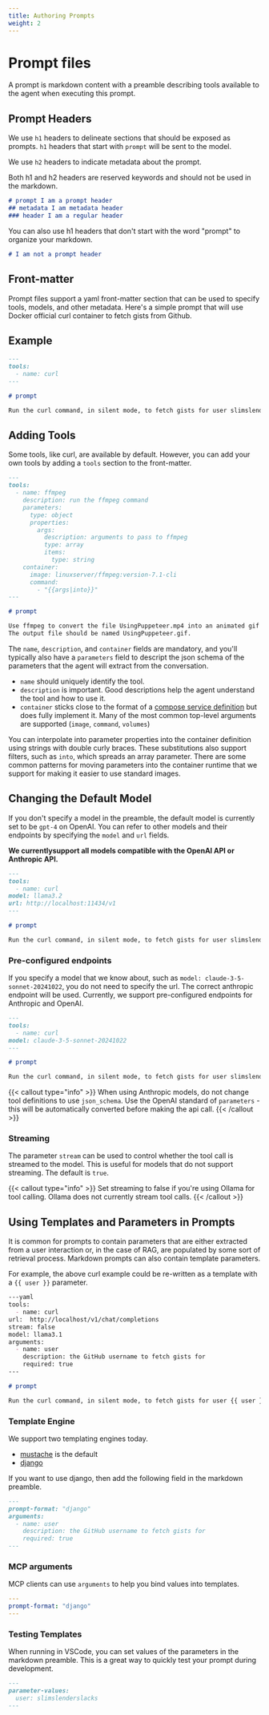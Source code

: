 ```yaml
---
title: Authoring Prompts
weight: 2
---
```


# Prompt files

A prompt is markdown content with a preamble describing tools available to the agent when executing this prompt.

## Prompt Headers

We use `h1` headers to delineate sections that should be exposed as prompts. `h1` headers that start with `prompt` will be sent to the model.

We use `h2` headers to indicate metadata about the prompt. 

Both h1 and h2 headers are reserved keywords and should not be used in the markdown.

```markdown
# prompt I am a prompt header
## metadata I am metadata header
### header I am a regular header
```

You can also use h1 headers that don't start with the word "prompt" to organize your markdown.

```markdown
# I am not a prompt header
```

## Front-matter
Prompt files support a yaml front-matter section that can be used to specify tools, models, and other metadata.
Here's a simple prompt that will use Docker official curl container to fetch gists from Github.

## Example

```markdown
---
tools:
  - name: curl
---

# prompt

Run the curl command, in silent mode, to fetch gists for user slimslenderslacks from GitHub.
```

## Adding Tools

Some tools, like curl, are available by default. However, you can add your own tools by adding a `tools` section to the front-matter.


```markdown
---
tools:
  - name: ffmpeg
    description: run the ffmpeg command
    parameters:
      type: object
      properties:
        args:
          description: arguments to pass to ffmpeg
          type: array
          items:
            type: string
    container:
      image: linuxserver/ffmpeg:version-7.1-cli
      command:
        - "{{args|into}}"
---

# prompt

Use ffmpeg to convert the file UsingPuppeteer.mp4 into an animated gif file at 1 frame per second.
The output file should be named UsingPuppeteer.gif.
```

The `name`, `description`, and `container` fields are mandatory, and you'll typically also have a `parameters` field to descript the json schema of the parameters that the agent will extract from the conversation.

* `name` should uniquely identify the tool.
* `description` is important. Good descriptions help the agent understand the tool and how to use it.
* `container` sticks close to the format of a [compose service definition](https://docs.docker.com/reference/compose-file/services/) but does
  fully implement it. Many of the most common top-level arguments are supported (`image`, `command`, `volumes`)

You can interpolate into parameter properties into the container definition using strings with double curly braces. These substitutions also support filters, such as `into`, which spreads an array parameter.  There are some common patterns for moving parameters into the container runtime that we support for making it easier to use standard images.

## Changing the Default Model

If you don't specify a model in the preamble, the default model is currently set to be `gpt-4` on OpenAI. You can refer to other models and their endpoints by specifying the `model` and `url` fields.

**We currentlysupport all models compatible with the OpenAI API or Anthropic API.**

```markdown
---
tools:
  - name: curl
model: llama3.2
url: http://localhost:11434/v1
---

# prompt

Run the curl command, in silent mode, to fetch gists for user slimslenderslacks from GitHub.
```

### Pre-configured endpoints
If you specify a model that we know about, such as `model: claude-3-5-sonnet-20241022`, you do not need to specify the url. The correct anthropic endpoint will be used. Currently, we support pre-configured endpoints for Anthropic and OpenAI.

```markdown
---
tools:
  - name: curl
model: claude-3-5-sonnet-20241022
---

# prompt

Run the curl command, in silent mode, to fetch gists for user slimslenderslacks from GitHub.
```

{{< callout type="info" >}}
When using Anthropic models, do not change tool definitions to use `json_schema`. Use the OpenAI standard of `parameters` - this will be automatically converted before making the api call.
{{< /callout >}}

### Streaming

The parameter `stream` can be used to control whether the tool call is streamed to the model. This is useful for models that do not support streaming. The default is `true`.

{{< callout type="info" >}}
Set streaming to false if you're using Ollama for tool calling. Ollama does not currently stream tool calls.
{{< /callout >}}

## Using Templates and Parameters in Prompts

It is common for prompts to contain parameters that are either extracted from a user interaction 
or, in the case of RAG, are populated by some sort of retrieval process. Markdown prompts can also
contain template parameters.

For example, the above curl example could be re-written as a template with a ``{{ user }}`` parameter.

```markdown
---yaml
tools:
  - name: curl
url:  http://localhost/v1/chat/completions
stream: false
model: llama3.1
arguments:
  - name: user
    description: the GitHub username to fetch gists for
    required: true
---

# prompt

Run the curl command, in silent mode, to fetch gists for user {{ user }} from GitHub.
```

### Template Engine

We support two templating engines today.

* [mustache](https://mustache.github.io/mustache.5.html) is the default
* [django](https://docs.djangoproject.com/en/5.1/topics/templates/)

If you want to use django, then add the following field in the markdown preamble.

```markdown
---
prompt-format: "django"
arguments:
  - name: user
    description: the GitHub username to fetch gists for
    required: true
---
```

### MCP arguments

MCP clients can use `arguments` to help you bind values into templates.

```yaml
---
prompt-format: "django"
---
```

### Testing Templates

When running in VSCode, you can set values of the parameters in the markdown preamble. This is
a great way to quickly test your prompt during development.

```markdown
---
parameter-values:
  user: slimslenderslacks
---
```
